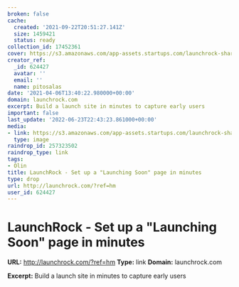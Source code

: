 ```yaml
---
broken: false
cache:
  created: '2021-09-22T20:51:27.141Z'
  size: 1459421
  status: ready
collection_id: 17452361
cover: https://s3.amazonaws.com/app-assets.startups.com/launchrock-share-default.jpg
creator_ref:
  _id: 624427
  avatar: ''
  email: ''
  name: pitosalas
date: '2021-04-06T13:40:22.980000+00:00'
domain: launchrock.com
excerpt: Build a launch site in minutes to capture early users
important: false
last_update: '2022-06-23T22:43:23.861000+00:00'
media:
- link: https://s3.amazonaws.com/app-assets.startups.com/launchrock-share-default.jpg
  type: image
raindrop_id: 257323502
raindrop_type: link
tags:
- Olin
title: LaunchRock - Set up a "Launching Soon" page in minutes
type: drop
url: http://launchrock.com/?ref=hm
user_id: 624427
---
```


# LaunchRock - Set up a "Launching Soon" page in minutes

**URL:** http://launchrock.com/?ref=hm
**Type:** link
**Domain:** launchrock.com

**Excerpt:** Build a launch site in minutes to capture early users
